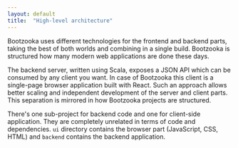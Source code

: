 ```yaml
---
layout: default
title:  "High-level architecture"
---
```


Bootzooka uses different technologies for the frontend and backend parts, taking the best of both worlds and combining
in a single build. Bootzooka is structured how many modern web applications are done these days.

The backend server, written using Scala, exposes a JSON API which can be consumed by any client you want. In case of
Bootzooka this client is a single-page browser application built with React. Such an approach allows better scaling and
independent development of the server and client parts. This separation is mirrored in how Bootzooka projects are
structured.

There's one sub-project for backend code and one for client-side application. They are completely unrelated in terms of
code and dependencies. `ui` directory contains the browser part (JavaScript, CSS, HTML) and `backend` contains the
backend application.
